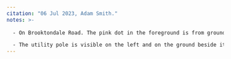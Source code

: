 ```yaml
---
citation: "06 Jul 2023, Adam Smith."
notes: >-
  
  - On Brooktondale Road. The pink dot in the foreground is from ground penetrating radar scanning on 29 Jun 2023. The orange pin flag in the background is Lee Dresser's from his 06 Mar 2023 survey, and it marks Miller's Bent Pipe at Point B. 

  - The utility pole is visible on the left and on the ground beside it on the left is the broken concrete monument.
---
```



